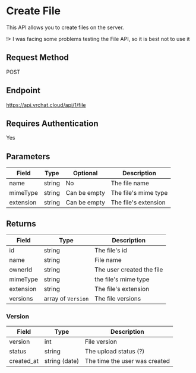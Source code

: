 # Create File

This API allows you to create files on the server.

!> I was facing some problems testing the File API, so it is best not to use it

## Request Method 
POST

## Endpoint
https://api.vrchat.cloud/api/1/file

## Requires Authentication
Yes

## Parameters

Field | Type | Optional | Description
------|------|----------|-------------
name | string | No | The file name
mimeType | string | Can be empty | The file's mime type
extension | string | Can be empty | The file's extension

## Returns 

Field | Type | Description
------|------|-------------
id | string | The file's id
name | string | File name
ownerId | string | The user created the file
mimeType | string | the file's mime type
extension | string | The file's extension
versions | array of `Version` | The file versions

### Version

Field | Type | Description
------|------|-------------
version | int | File version
status | string | The upload status (?)
created_at | string (date) | The time the user was created
